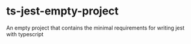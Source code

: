 # ts-jest-empty-project
An empty project that contains the minimal requirements for writing jest with typescript
